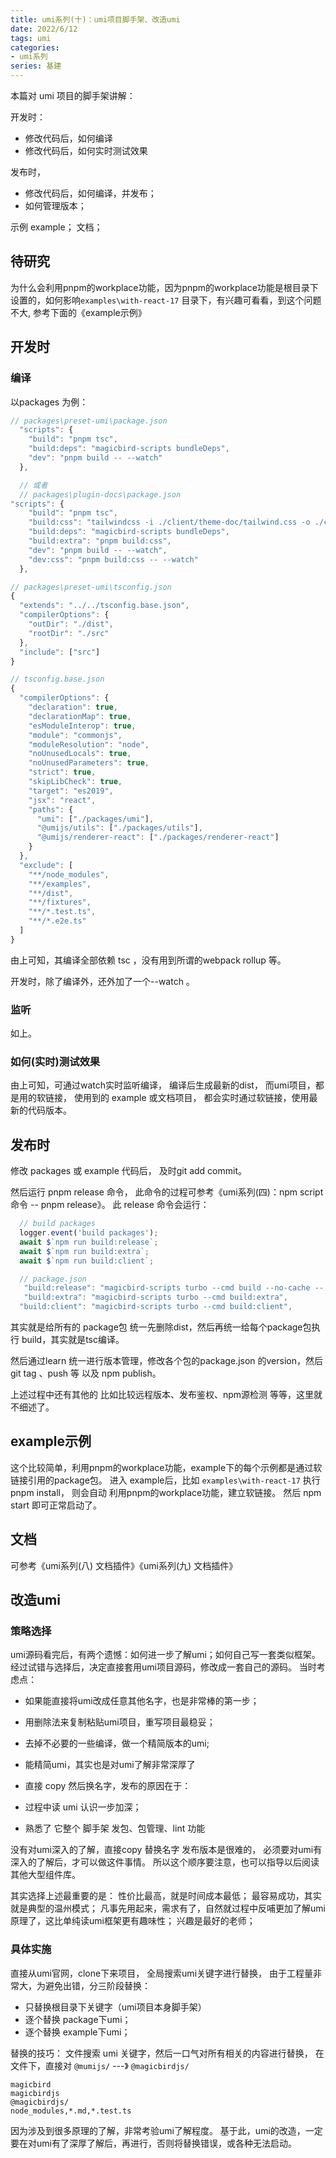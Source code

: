 ```yaml
---
title: umi系列(十)：umi项目脚手架、改造umi
date: 2022/6/12
tags: umi
categories: 
- umi系列
series: 基建
---
```



本篇对 umi 项目的脚手架讲解：

开发时：
- 修改代码后，如何编译
- 修改代码后，如何实时测试效果

发布时，
- 修改代码后，如何编译，并发布；
- 如何管理版本；


示例 example；
文档；


## 待研究
为什么会利用pnpm的workplace功能，因为pnpm的workplace功能是根目录下设置的，如何影响`examples\with-react-17` 目录下，有兴趣可看看，到这个问题不大, 参考下面的《example示例》

## 开发时

### 编译

以packages 为例：
```js
// packages\preset-umi\package.json
  "scripts": {
    "build": "pnpm tsc",
    "build:deps": "magicbird-scripts bundleDeps",
    "dev": "pnpm build -- --watch"
  },

  // 或者
  // packages\plugin-docs\package.json
"scripts": {
    "build": "pnpm tsc",
    "build:css": "tailwindcss -i ./client/theme-doc/tailwind.css -o ./client/theme-doc/tailwind.out.css",
    "build:deps": "magicbird-scripts bundleDeps",
    "build:extra": "pnpm build:css",
    "dev": "pnpm build -- --watch",
    "dev:css": "pnpm build:css -- --watch"
  },

```

```js
// packages\preset-umi\tsconfig.json
{
  "extends": "../../tsconfig.base.json",
  "compilerOptions": {
    "outDir": "./dist",
    "rootDir": "./src"
  },
  "include": ["src"]
}

```

```js
// tsconfig.base.json
{
  "compilerOptions": {
    "declaration": true,
    "declarationMap": true,
    "esModuleInterop": true,
    "module": "commonjs",
    "moduleResolution": "node",
    "noUnusedLocals": true,
    "noUnusedParameters": true,
    "strict": true,
    "skipLibCheck": true,
    "target": "es2019",
    "jsx": "react",
    "paths": {
      "umi": ["./packages/umi"],
      "@umijs/utils": ["./packages/utils"],
      "@umijs/renderer-react": ["./packages/renderer-react"]
    }
  },
  "exclude": [
    "**/node_modules",
    "**/examples",
    "**/dist",
    "**/fixtures",
    "**/*.test.ts",
    "**/*.e2e.ts"
  ]
}
```

由上可知，其编译全部依赖 tsc ，没有用到所谓的webpack rollup 等。

开发时，除了编译外，还外加了一个--watch 。


### 监听
如上。

### 如何(实时)测试效果
由上可知，可通过watch实时监听编译，
编译后生成最新的dist，
而umi项目，都是用的软链接，
使用到的 example 或文档项目， 都会实时通过软链接，使用最新的代码版本。


## 发布时

修改 packages 或 example 代码后，
及时git add commit。

然后运行 pnpm release 命令，
此命令的过程可参考《umi系列(四)：npm script命令  -- pnpm release》。
此 release 命令会运行：
```js
  // build packages
  logger.event('build packages');
  await $`npm run build:release`;
  await $`npm run build:extra`;
  await $`npm run build:client`;
```


```js
  // package.json
   "build:release": "magicbird-scripts turbo --cmd build --no-cache -- --declarationMap false",
   "build:extra": "magicbird-scripts turbo --cmd build:extra",
  "build:client": "magicbird-scripts turbo --cmd build:client",
```

其实就是给所有的 package包 统一先删除dist，然后再统一给每个package包执行 build，其实就是tsc编译。

然后通过learn 统一进行版本管理，修改各个包的package.json 的version，然后 git tag 、push 等 以及 npm publish。

上述过程中还有其他的 比如比较远程版本、发布鉴权、npm源检测 等等，这里就不细述了。



## example示例
这个比较简单，利用pnpm的workplace功能，example下的每个示例都是通过软链接引用的package包。
进入 example后，比如 `examples\with-react-17` 执行 pnpm install， 
则会自动 利用pnpm的workplace功能，建立软链接。
然后 npm start 即可正常启动了。

## 文档
可参考《umi系列(八) 文档插件》《umi系列(九) 文档插件》


## 改造umi

### 策略选择
umi源码看完后，有两个遗憾：如何进一步了解umi；如何自己写一套类似框架。
经过试错与选择后，决定直接套用umi项目源码，修改成一套自己的源码。
当时考虑点：
- 如果能直接将umi改成任意其他名字，也是非常棒的第一步；
- 用删除法来复制粘贴umi项目，重写项目最稳妥；
- 去掉不必要的一些编译，做一个精简版本的umi;
- 能精简umi，其实也是对umi了解非常深厚了

- 直接 copy 然后换名字，发布的原因在于：
- 过程中读 umi 认识一步加深；
- 熟悉了 它整个 脚手架 发包、包管理、lint 功能

没有对umi深入的了解，直接copy 替换名字 发布版本是很难的，
必须要对umi有深入的了解后，才可以做这件事情。
所以这个顺序要注意，也可以指导以后阅读其他大型组件库。

其实选择上述最重要的是：
性价比最高，就是时间成本最低；
最容易成功，其实就是典型的温州模式；
凡事先用起来，需求有了，自然就过程中反哺更加了解umi原理了，这比单纯读umi框架更有趣味性；
兴趣是最好的老师；


### 具体实施
直接从umi官网，clone下来项目，
全局搜索umi关键字进行替换，
由于工程量非常大，为避免出错，分三阶段替换：
- 只替换根目录下关键字（umi项目本身脚手架）
- 逐个替换 package下umi；
- 逐个替换 example下umi；

替换的技巧：
文件搜索 umi 关键字，然后一口气对所有相关的内容进行替换，
在文件下，直接对 `@mumijs/`  ---》 `@magicbirdjs/`
```
magicbird
magicbirdjs
@magicbirdjs/
node_modules,*.md,*.test.ts
```

因为涉及到很多原理的了解，非常考验umi了解程度。
基于此，umi的改造，一定要在对umi有了深厚了解后，再进行，否则将替换错误，或各种无法启动。
